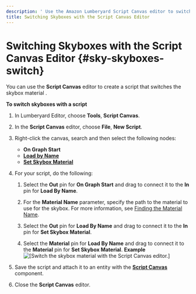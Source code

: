 ```yaml
---
description: ' Use the Amazon Lumberyard Script Canvas editor to switch the skybox. '
title: Switching Skyboxes with the Script Canvas Editor
---
```

# Switching Skyboxes with the Script Canvas Editor {#sky-skyboxes-switch}

You can use the **Script Canvas** editor to create a script that switches the skybox material \.

**To switch skyboxes with a script**

1. In Lumberyard Editor, choose **Tools**, **Script Canvas**\.

1. In the **Script Canvas** editor, choose **File**, **New Script**\.

1. Right\-click the canvas, search and then select the following nodes:
   + **On Graph Start**
   + **[Load by Name](/docs/userguide/materials/load-by-name-node.md)**
   + **[Set Skybox Material](/docs/userguide/set-sky-box-material.md)**

1. For your script, do the following:

   1. Select the **Out** pin for **On Graph Start** and drag to connect it to the **In** pin for **Load By Name**\.

   1. For the **Material Name** parameter, specify the path to the material to use for the skybox\. For more information, see [Finding the Material Name](/docs/userguide/finding-materials-by-name.md)\.

   1. Select the **Out** pin for **Load By Name** and drag to connect it to the **In** pin for **Set Skybox Material**\.

   1. Select the **Material** pin for **Load By Name** and drag to connect it to the **Material** pin for **Set Skybox Material**\.
**Example**
![\[Switch the skybox material with the Script Canvas editor.\]](/images/userguide/sky/scriptcanvasnodes/set-skybox-material-example-script.png)

1. Save the script and attach it to an entity with the **[Script Canvas](/docs/userguide/components/script-canvas.md)** component\.

1. Close the **Script Canvas** editor\.